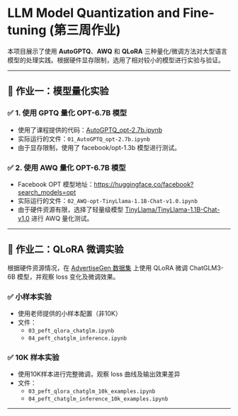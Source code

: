# LLM Model Quantization and Fine-tuning (第三周作业)

本项目展示了使用 **AutoGPTQ**、**AWQ** 和 **QLoRA** 三种量化/微调方法对大型语言模型的处理实践。根据硬件显存限制，选用了相对较小的模型进行实验与验证。

---

## 📌 作业一：模型量化实验

### ✅ 1. 使用 GPTQ 量化 OPT-6.7B 模型

- 使用了课程提供的代码：[AutoGPTQ_opt-2.7b.ipynb](https://github.com/DjangoPeng/LLM-quickstart/blob/main/quantization/AutoGPTQ_opt-2.7b.ipynb)
- 实际运行的文件：`01_AutoGPTQ_opt-2.7b.ipynb`
- 由于显存限制，使用了 facebook/opt-1.3b 模型进行测试。

### ✅ 2. 使用 AWQ 量化 OPT-6.7B 模型

- Facebook OPT 模型地址：https://huggingface.co/facebook?search_models=opt
- 实际运行的文件：`02_AWQ-opt-TinyLlama-1.1B-Chat-v1.0.ipynb`
- 由于硬件资源有限，选择了轻量级模型 [TinyLlama/TinyLlama-1.1B-Chat-v1.0](https://huggingface.co/TinyLlama/TinyLlama-1.1B-Chat-v1.0) 进行 AWQ 量化测试。

---

## 📌 作业二：QLoRA 微调实验

根据硬件资源情况，在 [AdvertiseGen 数据集](https://huggingface.co/datasets/AdvertiseGen) 上使用 QLoRA 微调 ChatGLM3-6B 模型，并观察 loss 变化及微调效果。

### ✅ 小样本实验

- 使用老师提供的小样本配置（非10K）
- 文件：
  - `03_peft_qlora_chatglm.ipynb`
  - `04_peft_chatglm_inference.ipynb`

### ✅ 10K 样本实验

- 使用10K样本进行完整微调，观察 loss 曲线及输出效果差异
- 文件：
  - `03_peft_qlora_chatglm_10k_examples.ipynb`
  - `04_peft_chatglm_inference_10k_examples.ipynb`

---
